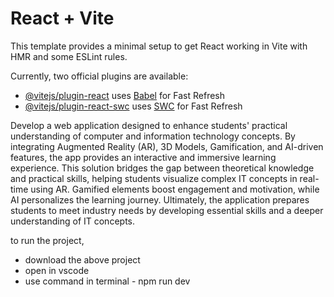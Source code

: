 # React + Vite

This template provides a minimal setup to get React working in Vite with HMR and some ESLint rules.

Currently, two official plugins are available:

- [@vitejs/plugin-react](https://github.com/vitejs/vite-plugin-react/blob/main/packages/plugin-react/README.md) uses [Babel](https://babeljs.io/) for Fast Refresh
- [@vitejs/plugin-react-swc](https://github.com/vitejs/vite-plugin-react-swc) uses [SWC](https://swc.rs/) for Fast Refresh


Develop a web application designed to enhance students' practical understanding of computer and information technology concepts. By integrating Augmented Reality (AR), 3D Models, Gamification, and AI-driven features, the app provides an interactive and immersive learning experience. This solution bridges the gap between theoretical knowledge and practical skills, helping students visualize complex IT concepts in real-time using AR. Gamified elements boost engagement and motivation, while AI personalizes the learning journey. Ultimately, the application prepares students to meet industry needs by developing essential skills and a deeper understanding of IT concepts.

to run the project,
- download the above project
- open in vscode
- use command in terminal - npm run dev
